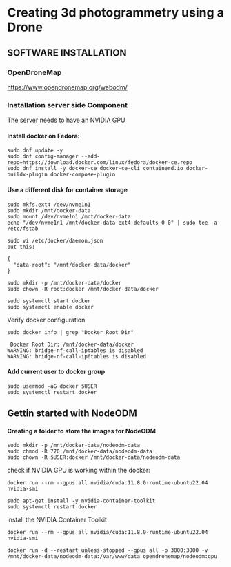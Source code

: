 # Creating 3d photogrammetry using a Drone

## SOFTWARE INSTALLATION

### OpenDroneMap
https://www.opendronemap.org/webodm/

### Installation server side Component
The server needs to have an NVIDIA GPU
#### Install docker on Fedora:
```commandline
sudo dnf update -y
sudo dnf config-manager --add-repo=https://download.docker.com/linux/fedora/docker-ce.repo
sudo dnf install -y docker-ce docker-ce-cli containerd.io docker-buildx-plugin docker-compose-plugin
```
#### Use a different disk for container storage
```commandline
sudo mkfs.ext4 /dev/nvme1n1
sudo mkdir /mnt/docker-data
sudo mount /dev/nvme1n1 /mnt/docker-data
echo "/dev/nvme1n1 /mnt/docker-data ext4 defaults 0 0" | sudo tee -a /etc/fstab
```

```commandline
sudo vi /etc/docker/daemon.json
put this:

{
  "data-root": "/mnt/docker-data/docker"
}
```

```commandline
sudo mkdir -p /mnt/docker-data/docker
sudo chown -R root:docker /mnt/docker-data/docker

```

```commandline
sudo systemctl start docker
sudo systemctl enable docker
```

Verify docker configuration
````commandline
sudo docker info | grep "Docker Root Dir"

 Docker Root Dir: /mnt/docker-data/docker
WARNING: bridge-nf-call-iptables is disabled
WARNING: bridge-nf-call-ip6tables is disabled

````

#### Add current user to docker group 
```commandline
sudo usermod -aG docker $USER
sudo systemctl restart docker
```

## Gettin started with NodeODM

#### Creating a folder to store the images for NodeODM
```commandline
sudo mkdir -p /mnt/docker-data/nodeodm-data
sudo chmod -R 770 /mnt/docker-data/nodeodm-data
sudo chown -R $USER:docker /mnt/docker-data/nodeodm-data
```

check if NVIDIA GPU is working within the docker:
```commandline
docker run --rm --gpus all nvidia/cuda:11.8.0-runtime-ubuntu22.04 nvidia-smi
```

```commandline
sudo apt-get install -y nvidia-container-toolkit
sudo systemctl restart docker
```

install the NVIDIA Container Toolkit
```commandline
docker run --rm --gpus all nvidia/cuda:11.8.0-runtime-ubuntu22.04 nvidia-smi

```

```commandline
docker run -d --restart unless-stopped --gpus all -p 3000:3000 -v /mnt/docker-data/nodeodm-data:/var/www/data opendronemap/nodeodm:gpu
```